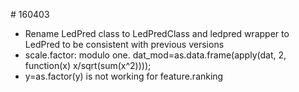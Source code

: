 # 160403

- Rename LedPred class to LedPredClass and ledpred wrapper to LedPred to be consistent with previous versions
- scale.factor: modulo one. dat_mod=as.data.frame(apply(dat, 2, function(x) x/sqrt(sum(x^2))));
- y=as.factor(y) is not working for feature.ranking

